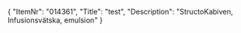 {
  "ItemNr": "014361",
  "Title": "test",
  "Description": "StructoKabiven, Infusionsvätska, emulsion"
}